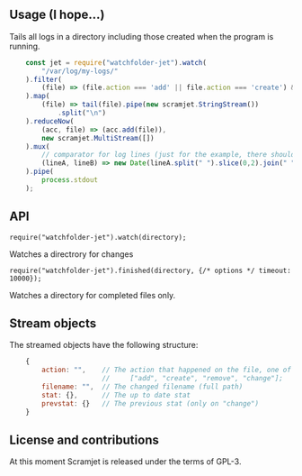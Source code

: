 ## Usage (I hope...)

Tails all logs in a directory including those created when the program is
running.

```javascript
    const jet = require("watchfolder-jet").watch(
        "/var/log/my-logs/"
    ).filter(
        (file) => (file.action === 'add' || file.action === 'create') && file.isReadable
    ).map(
        (file) => tail(file).pipe(new scramjet.StringStream())
            .split("\n")
    ).reduceNow(
        (acc, file) => (acc.add(file)),
        new scramjet.MultiStream([])
    ).mux(
        // comparator for log lines (just for the example, there should be no need for this except for a couple first lines)
        (lineA, lineB) => new Date(lineA.split(" ").slice(0,2).join(" ")) - new Date(lineB.split(" ").slice(0,2).join(" "))
    ).pipe(
        process.stdout
    );
```
## API

    require("watchfolder-jet").watch(directory);

Watches a directrory for changes

    require("watchfolder-jet").finished(directory, {/* options */ timeout: 10000});

Watches a directory for completed files only.

## Stream objects

The streamed objects have the following structure:

```javascript
    {
        action: "",    // The action that happened on the file, one of the following:
                       //     ["add", "create", "remove", "change"];
        filename: "",  // The changed filename (full path)
        stat: {},      // The up to date stat
        prevstat: {}   // The previous stat (only on "change")
    }
```

## License and contributions

At this moment Scramjet is released under the terms of GPL-3.
